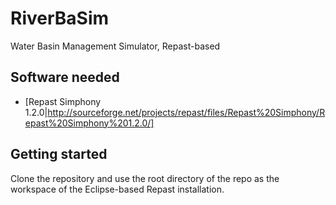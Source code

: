 RiverBaSim
==========

Water Basin Management Simulator, Repast-based

Software needed
---------------

* [Repast Simphony 1.2.0|http://sourceforge.net/projects/repast/files/Repast%20Simphony/Repast%20Simphony%201.2.0/]

Getting started
---------------

Clone the repository and use the root directory of the repo as the
workspace of the Eclipse-based Repast installation.
